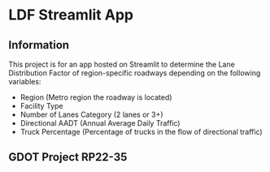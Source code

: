# LDF Streamlit App

## Information

This project is for an app hosted on Streamlit to determine the Lane Distribution Factor of region-specific roadways depending on the following variables:
* Region (Metro region the roadway is located)
* Facility Type
* Number of Lanes Category (2 lanes or 3+)
* Directional AADT (Annual Average Daily Traffic)
* Truck Percentage (Percentage of trucks in the flow of directional traffic)

## GDOT Project RP22-35
